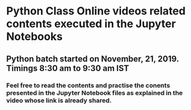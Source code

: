 # Python Class Online videos related contents executed in the Jupyter Notebooks
## Python batch started on November, 21, 2019. Timings 8:30 am to 9:30 am IST
### Feel free to read the contents and practise the conents presented in the Jupyter Notebook files as explained in the video whose link is already shared.
